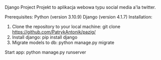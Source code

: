 Django Project
Projekt to aplikacja webowa typu social media a'la twitter.

Prerequisites:
Python (version 3.10.9)
Django (version 4.1.7)
Installation:
1. Clone the repository to your local machine:
git clone https://github.com/PatrykAntonik/pazig/
2. Install django:
pip install django
3. Migrate models to db:
python manage.py migrate

Start app:
python manage.py runserver
